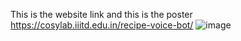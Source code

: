 This is the website link and this is the poster https://cosylab.iiitd.edu.in/recipe-voice-bot/
![image](https://github.com/Vickey21299/recipe_db-chatbox/assets/108173950/50ea3f91-bf98-4d06-babc-8a6029cd0252)
